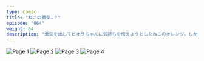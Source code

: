 ```yaml
---
type: comic
title: "ねこの勇気…？"
episode: "064"
weight: 64
description: "勇気を出してビオラちゃんに気持ちを伝えようとしたねこのオレンジ。しかし、緊張から痛恨の言い間違いをしました… 😭"
---
```


![Page 1](cut-1.jpg)
![Page 2](cut-2.jpg)
![Page 3](cut-3.jpg)
![Page 4](cut-4.jpg)
